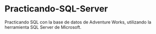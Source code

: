 # Practicando-SQL-Server
Practicando SQL con la base de datos de Adventure Works, utilizando la herramienta SQL Server de Microsoft.

